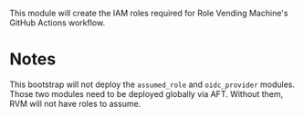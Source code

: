 This module will create the IAM roles required for Role Vending Machine's GitHub Actions workflow.

# Notes

This bootstrap will not deploy the `assumed_role` and `oidc_provider` modules. Those two modules need to be deployed globally via AFT. Without them, RVM will not have roles to assume.
